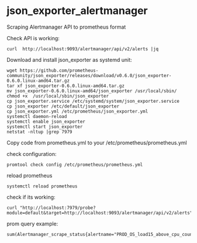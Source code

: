 # json_exporter_alertmanager
Scraping Alertmanager API to prometheus format

Check API is working:
```
curl  http://localhost:9093/alertmanager/api/v2/alerts |jq
```

Download and install json_exporter as systemd unit:
```
wget https://github.com/prometheus-community/json_exporter/releases/download/v0.6.0/json_exporter-0.6.0.linux-amd64.tar.gz
tar xf json_exporter-0.6.0.linux-amd64.tar.gz
mv json_exporter-0.6.0.linux-amd64/json_exporter /usr/local/sbin/
chmod +x  /usr/local/sbin/json_exporter
cp json_exporter.service /etc/systemd/system/json_exporter.service
cp json_exporter /etc/default/json_exporter
cp json_exporter.yml /etc/prometheus/json_exporter.yml
systemctl daemon-reload
systemctl enable json_exporter
systemctl start json_exporter
netstat -nltup |grep 7979
```

Copy code from prometheus.yml to your /etc/prometheus/prometheus.yml

check configuration:
```
promtool check config /etc/prometheus/prometheus.yml
```
reload prometheus
```
systemctl reload prometheus
```
check if its working:
```
curl "http://localhost:7979/probe?module=default&target=http://localhost:9093/alertmanager/api/v2/alerts"
```

prom query example:
```
sum(Alertmanager_scrape_status{alertname="PROD_OS_load15_above_cpu_count_for_1h"})
```
